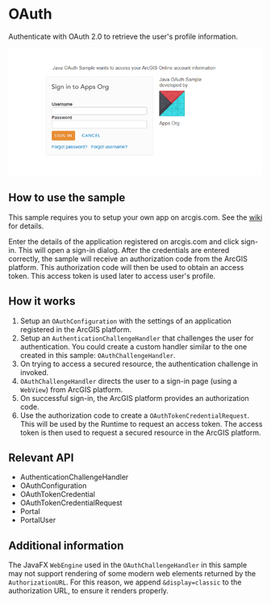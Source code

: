 # OAuth

Authenticate with OAuth 2.0 to retrieve the user's profile information. 

![](OAuth.png)

## How to use the sample

This sample requires you to setup your own app on arcgis.com. See the <a href="https://github.com/Esri/arcgis-runtime-samples-java/wiki/OAuth">wiki</a> for details.

Enter the details of the application registered on arcgis.com and click sign-in.
This will open a sign-in dialog. After the credentials are entered correctly, the sample
will receive an authorization code from the ArcGIS platform. This authorization code will then be used to obtain an
access token. This access token is used later to access user's profile.

## How it works

1.  Setup an `OAuthConfiguration` with the settings of an application registered in the ArcGIS platform.
2.  Setup an `AuthenticationChallengeHandler` that challenges the user for authentication. You could
  create a custom handler similar to the one created in this sample: `OAuthChallengeHandler`.
3.  On trying to access a secured resource, the authentication challenge in invoked.
4.  `OAuthChallengeHandler` directs the user to a sign-in page (using a `WebView`) from ArcGIS platform.
5.  On successful sign-in, the ArcGIS platform provides an authorization code.
6.  Use the authorization code to create a `OAuthTokenCredentialRequest`. This will be used by the Runtime
  to request an access token. The access token is then used to request a secured resource in the ArcGIS platform.

## Relevant API

*   AuthenticationChallengeHandler
*   OAuthConfiguration
*   OAuthTokenCredential
*   OAuthTokenCredentialRequest
*   Portal
*   PortalUser

## Additional information

The JavaFX `WebEngine` used in the `OAuthChallengeHandler` in this sample may not support rendering of some modern web elements returned by the `AuthorizationURL`. For this reason, we append `&display=classic` to the authorization URL, to ensure it renders properly.